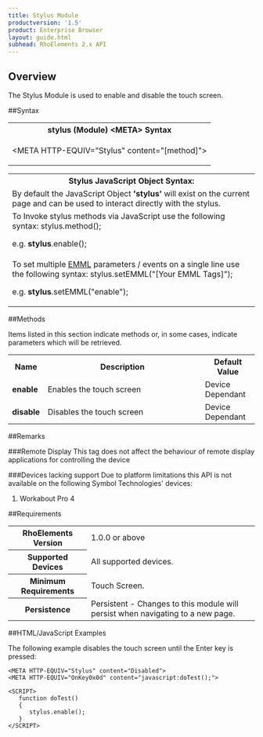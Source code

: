 ```yaml
---
title: Stylus Module
productversion: '1.5'
product: Enterprise Browser
layout: guide.html
subhead: RhoElements 2.x API
---
```


## Overview
The Stylus Module is used to enable and disable the touch screen.

##Syntax
<table class="re-table"><tr><th class="tableHeading">stylus (Module) &lt;META&gt; Syntax
</th></tr><tr><td class="clsSyntaxCells clsOddRow"><p>&lt;META HTTP-EQUIV="Stylus" content="[method]"&gt;</p></td></tr></table>
<table class="re-table"><tr><th class="tableHeading">Stylus JavaScript Object Syntax:</th></tr><tr><td class="clsSyntaxCells clsOddRow">
By default the JavaScript Object <b>'stylus'</b> will exist on the current page and can be used to interact directly with the stylus.
</td></tr><tr><td class="clsSyntaxCells clsEvenRow">
To Invoke stylus methods via JavaScript use the following syntax: stylus.method();
<P />e.g. <b>stylus</b>.enable();
</td></tr><tr><td class="clsSyntaxCells clsEvenRow">							
To set multiple <a href="/rhoelements/EMMLOverview">EMML</a> parameters / events on a single line use the following syntax: stylus.setEMML("[Your EMML Tags]");
<P />
e.g. <b>stylus</b>.setEMML("enable");							
</td></tr></table>	

##Methods


Items listed in this section indicate methods or, in some cases, indicate parameters which will be retrieved.

<table class="re-table"><col width="10%" /><col width="68%" /><col width="22%" /><tr><th class="tableHeading">Name</th><th class="tableHeading">Description</th><th class="tableHeading">Default Value</th></tr><tr><td class="clsSyntaxCells clsOddRow"><b>enable</b></td><td class="clsSyntaxCells clsOddRow">Enables the touch screen</td><td class="clsSyntaxCells clsOddRow">Device Dependant</td></tr><tr><td class="clsSyntaxCells clsEvenRow"><b>disable</b></td><td class="clsSyntaxCells clsEvenRow">Disables the touch screen</td><td class="clsSyntaxCells clsEvenRow">Device Dependant</td></tr></table>





##Remarks


###Remote Display
This tag does not affect the behaviour of remote display applications for controlling the device

###Devices lacking support
Due to platform limitations this API is not available on the following Symbol Technologies' devices:

1. Workabout Pro 4


##Requirements

<table class="re-table"><tr><th class="tableHeading">RhoElements Version</th><td class="clsSyntaxCell clsEvenRow">1.0.0 or above
</td></tr><tr><th class="tableHeading">Supported Devices</th><td class="clsSyntaxCell clsOddRow">All supported devices.</td></tr><tr><th class="tableHeading">Minimum Requirements</th><td class="clsSyntaxCell clsOddRow">Touch Screen.</td></tr><tr><th class="tableHeading">Persistence</th><td class="clsSyntaxCell clsEvenRow">Persistent - Changes to this module will persist when navigating to a new page.</td></tr></table>


##HTML/JavaScript Examples

The following example disables the touch screen until the Enter key is pressed:

	<META HTTP-EQUIV="Stylus" content="Disabled">
	<META HTTP-EQUIV="OnKey0x0d" content="javascript:doTest();">
	
	<SCRIPT>
	   function doTest()
	   {
	      stylus.enable();
	   }
	</SCRIPT>
	





